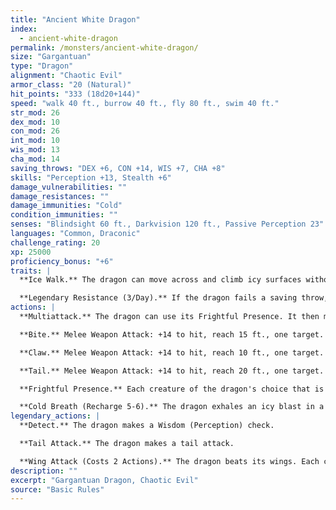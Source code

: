 ```yaml
---
title: "Ancient White Dragon"
index:
  - ancient-white-dragon
permalink: /monsters/ancient-white-dragon/
size: "Gargantuan"
type: "Dragon"
alignment: "Chaotic Evil"
armor_class: "20 (Natural)"
hit_points: "333 (18d20+144)"
speed: "walk 40 ft., burrow 40 ft., fly 80 ft., swim 40 ft."
str_mod: 26
dex_mod: 10
con_mod: 26
int_mod: 10
wis_mod: 13
cha_mod: 14
saving_throws: "DEX +6, CON +14, WIS +7, CHA +8"
skills: "Perception +13, Stealth +6"
damage_vulnerabilities: ""
damage_resistances: ""
damage_immunities: "Cold"
condition_immunities: ""
senses: "Blindsight 60 ft., Darkvision 120 ft., Passive Perception 23"
languages: "Common, Draconic"
challenge_rating: 20
xp: 25000
proficiency_bonus: "+6"
traits: |
  **Ice Walk.** The dragon can move across and climb icy surfaces without needing to make an ability check. Additionally, difficult terrain composed of ice or snow doesn't cost it extra moment.

  **Legendary Resistance (3/Day).** If the dragon fails a saving throw, it can choose to succeed instead.
actions: |
  **Multiattack.** The dragon can use its Frightful Presence. It then makes three attacks: one with its bite and two with its claws.

  **Bite.** Melee Weapon Attack: +14 to hit, reach 15 ft., one target. Hit: 19 (2d10 + 8) piercing damage plus 9 (2d8) cold damage.

  **Claw.** Melee Weapon Attack: +14 to hit, reach 10 ft., one target. Hit: 15 (2d6 + 8) slashing damage.

  **Tail.** Melee Weapon Attack: +14 to hit, reach 20 ft., one target. Hit: 17 (2d8 + 8) bludgeoning damage.

  **Frightful Presence.** Each creature of the dragon's choice that is within 120 feet of the dragon and aware of it must succeed on a DC 16 Wisdom saving throw or become frightened for 1 minute. A creature can repeat the saving throw at the end of each of its turns, ending the effect on itself on a success. If a creature's saving throw is successful or the effect ends for it, the creature is immune to the dragon's Frightful Presence for the next 24 hours .

  **Cold Breath (Recharge 5-6).** The dragon exhales an icy blast in a 90-foot cone. Each creature in that area must make a DC 22 Constitution saving throw, taking 72 (l6d8) cold damage on a failed save, or half as much damage on a successful one.  
legendary_actions: |
  **Detect.** The dragon makes a Wisdom (Perception) check.

  **Tail Attack.** The dragon makes a tail attack.

  **Wing Attack (Costs 2 Actions).** The dragon beats its wings. Each creature within 15 ft. of the dragon must succeed on a DC 22 Dexterity saving throw or take 15 (2d6 + 8) bludgeoning damage and be knocked prone. The dragon can then fly up to half its flying speed.
description: ""
excerpt: "Gargantuan Dragon, Chaotic Evil"
source: "Basic Rules"
---
```

